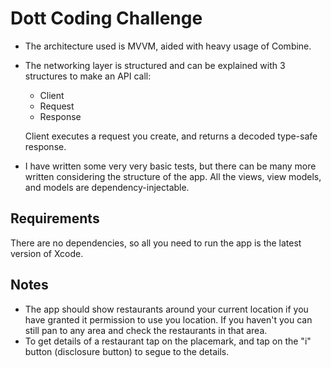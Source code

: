#  Dott Coding Challenge

- The architecture used is MVVM, aided with heavy usage of Combine.
- The networking layer is structured and can be explained with 3 structures to make an API call:
    - Client
    - Request
    - Response
    
    Client executes a request you create, and returns a decoded type-safe response.
    
- I have written some very very basic tests, but there can be many more written considering the structure of the app. All the views, view models, and models are  dependency-injectable.


## Requirements

There are no dependencies, so all you need to run the app is the latest version of Xcode.

## Notes

- The app should show restaurants around your current location if you have granted it permission to use you location. If you haven't you can still pan to any area and check the restaurants in that area.
- To get details of a restaurant tap on the placemark, and tap on the "i" button (disclosure button) to segue to the details.


